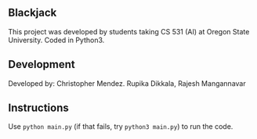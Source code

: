 ## Blackjack

This project was developed by students taking CS 531 (AI) at Oregon State University. Coded in Python3.

## Development 

Developed by: Christopher Mendez. Rupika Dikkala, Rajesh Mangannavar

## Instructions

Use `python main.py` (if that fails, try `python3 main.py`) to run the code.
